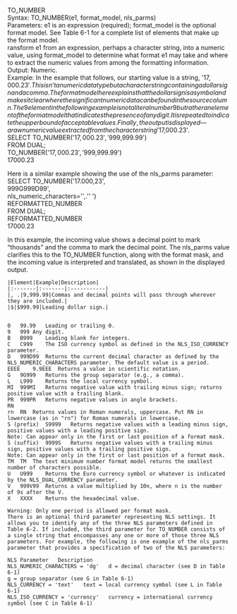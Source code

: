 TO_NUMBER						
	Syntax: TO_NUMBER(e1, format_model, nls_parms)					
	Parameters: e1 is an expression (required); format_model is the optional format model. See Table 6-1 for a complete list of elements that make up the format model.					
	ransform e1 from an expression, perhaps a character string, into a numeric value, using format_model to determine what format e1 may take and where to extract the numeric values from among the formatting information.					
	Output: Numeric.					
Example: In the example that follows, our starting value is a string, '$17,000.23'. This isn’t a numeric data type but a character string containing a dollar sign and a comma. The format model here explains that the dollar sign is a symbol and makes it clear where the significant numeric data can be found in the source column. The 9 element in the following example is not a literal number 9 but rather an element of the format model that indicates the presence of any digit. It is repeated to indicate the upper bound of acceptable values. Finally, the output is displayed—a raw numeric value extracted from the character string '$17,000.23'.						
	SELECT TO_NUMBER('$17,000.23','$999,999.99')					
	FROM DUAL;					
	TO_NUMBER('$17,000.23','$999,999.99')					
	17000.23					
						
Here is a similar example showing the use of the nls_parms parameter:						
	SELECT TO_NUMBER('17.000,23',					
	999G999D99',					
	nls_numeric_characters='',.'' ')					
	REFORMATTED_NUMBER					
	FROM DUAL;					
	REFORMATTED_NUMBER					
	17000.23					
						
In this example, the incoming value shows a decimal point to mark “thousands” and the comma to mark the decimal point. The nls_parms value clarifies this to the TO_NUMBER function, along with the format mask, and the incoming value is interpreted and translated, as shown in the displayed output.						
						
						
	|Element|Example|Description|
	|:-------|:-------|:-----------|
	|, .|9,999.99|Commas and decimal points will pass through wherever they are included.|		
	|$|$999.99|Leading dollar sign.|
	
	
	0	99.99	Leading or trailing 0.			
	9	999	Any digit.			
	B	B999	Leading blank for integers.			
	C	C999	The ISO currency symbol as defined in the NLS_ISO_CURRENCY parameter.			
	D	999D99	Returns the current decimal character as defined by the NLS_NUMERIC_CHARACTERS parameter. The default value is a period.			
	EEEE	9.9EEE	Returns a value in scientific notation.			
	G	9G999	Returns the group separator (e.g., a comma).			
	L	L999	Returns the local currency symbol.			
	MI	999MI	Returns negative value with trailing minus sign; returns positive value with a trailing blank.			
	PR	999PR	Returns negative values in angle brackets.			
	RN					
	rn	RN	Returns values in Roman numerals, uppercase. Put RN in lowercase (as in "rn") for Roman numerals in lowercase.			
	S (prefix)	S9999	Returns negative values with a leading minus sign, positive values with a leading positive sign.			
	Note: Can appear only in the first or last position of a format mask.					
	S (suffix)	9999S	Returns negative values with a trailing minus sign, positive values with a trailing positive sign.			
	Note: Can appear only in the first or last position of a format mask.					
	TM	TM	The text minimum number format model returns the smallest number of characters possible.			
	U	U999	Returns the Euro currency symbol or whatever is indicated by the NLS_DUAL_CURRENCY parameter.			
	V	999V99	Returns a value multiplied by 10n, where n is the number of 9s after the V.			
	X	XXXX	Returns the hexadecimal value.			
						
	Warning: Only one period is allowed per format mask.					
	There is an optional third parameter representing NLS settings. It allows you to identify any of the three NLS parameters defined in Table 6-2. If included, the third parameter for TO_NUMBER consists of a single string that encompasses any one or more of those three NLS parameters. For example, the following is one example of the nls_parms parameter that provides a specification of two of the NLS parameters:					
						
	NLS Parameter	Description				
	NLS_NUMERIC_CHARACTERS = 'dg'	d = decimal character (see D in Table 6-1)				
	g = group separator (see G in Table 6-1)					
	NLS_CURRENCY = 'text'	text = local currency symbol (see L in Table 6-1)				
	NLS_ISO_CURRENCY = 'currency'	currency = international currency symbol (see C in Table 6-1)				
						
						
